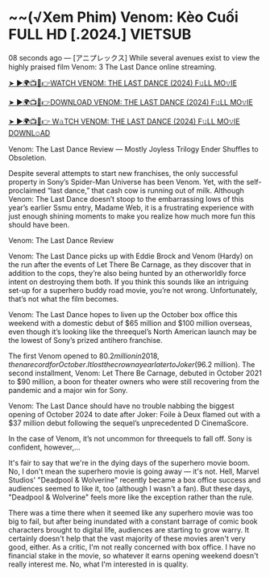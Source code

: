 # ~~(√Xem Phim) Venom: Kèo Cuối FULL HD [.2024.] VIETSUB
08 seconds ago — [アニプレックス] While several avenues exist to view the highly praised film
Venom: 3 The Last Dance online streaming.

[➤ ►🌍📺📱👉WATCH VENOM: THE LAST DANCE (2024) F𝚞LL MO𝚟IE](https://free-cinematic-universe.blogspot.com/2024/09/free-movie.html)

[➤ ►🌍📺📱👉DOWNLOAD VENOM: THE LAST DANCE (2024) F𝚞LL MO𝚟IE](https://free-cinematic-universe.blogspot.com/2024/09/free-movie.html)

[➤ ►🌍📺📱👉 W𝚊TCH VENOM: THE LAST DANCE (2024) F𝚞LL MO𝚟IE DOWNL𝚘AD](https://free-cinematic-universe.blogspot.com/2024/09/free-movie.html)

Venom: The Last Dance Review — Mostly Joyless Trilogy Ender Shuffles to Obsoletion.

Despite several attempts to start new franchises, the only successful property in Sony’s Spider-Man Universe has been Venom. Yet, with the self-proclaimed “last dance,” that cash cow is running out of milk. Although Venom: The Last Dance doesn’t stoop to the embarrassing lows of this year’s earlier Ssmu entry, Madame Web, it is a frustrating experience with just enough shining moments to make you realize how much more fun this should have been.

Venom: The Last Dance Review

Venom: The Last Dance picks up with Eddie Brock and Venom (Hardy) on the run after the events of Let There Be Carnage, as they discover that in addition to the cops, they’re also being hunted by an otherworldly force intent on destroying them both. If you think this sounds like an intriguing set-up for a superhero buddy road movie, you’re not wrong. Unfortunately, that’s not what the film becomes.


Venom: The Last Dance hopes to liven up the October box office this weekend with a domestic debut of $65 million and $100 million overseas, even though it’s looking like the threequel’s North American launch may be the lowest of Sony’s prized antihero franchise.

The first Venom opened to $80.2 million in 2018, then a record for October. It lost the crown a year later to Joker ($96.2 million). The second installment, Venom: Let There Be Carnage, debuted in October 2021 to $90 million, a boon for theater owners who were still recovering from the pandemic and a major win for Sony.

Venom: The Last Dance should have no trouble nabbing the biggest opening of October 2024 to date after Joker: Foile à Deux flamed out with a $37 million debut following the sequel’s unprecedented D CinemaScore.

In the case of Venom, it’s not uncommon for threequels to fall off. Sony is confident, however,...

It's fair to say that we're in the dying days of the superhero movie boom. No, I don't mean the superhero movie is going away — it's not. Hell, Marvel Studios' "Deadpool & Wolverine" recently became a box office success and audiences seemed to like it, too (although I wasn't a fan). But these days, "Deadpool & Wolverine" feels more like the exception rather than the rule.

There was a time there when it seemed like any superhero movie was too big to fail, but after being inundated with a constant barrage of comic book characters brought to digital life, audiences are starting to grow warry. It certainly doesn't help that the vast majority of these movies aren't very good, either. As a critic, I'm not really concerned with box office. I have no financial stake in the movie, so whatever it earns opening weekend doesn't really interest me. No, what I'm interested in is quality.

